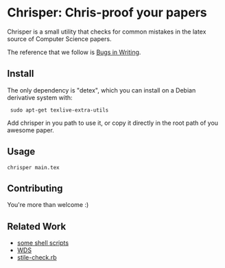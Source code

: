 Chrisper: Chris-proof your papers
=================================

Chrisper is a small utility that checks for common mistakes in the latex source of Computer Science papers.

The reference that we follow is [Bugs in Writing](http://www.amazon.com/BUGS-Writing-Revised-Guide-Debugging/dp/020137921X).


Install
-------

The only dependency is "detex", which you can install
on a Debian derivative system with:

     sudo apt-get texlive-extra-utils

Add chrisper in you path to use it, or copy it directly in
the root path of you awesome paper.

Usage
-----
 
    chrisper main.tex

Contributing
------------

You're more than welcome :)

Related Work
-----------
* [some shell scripts](http://matt.might.net/articles/shell-scripts-for-passive-voice-weasel-words-duplicates/)
* [WDS](https://github.com/utapyngo/WritingSmellDetector)
* [stile-check.rb](http://www.cs.umd.edu/~nspring/software/style-check-readme.html)